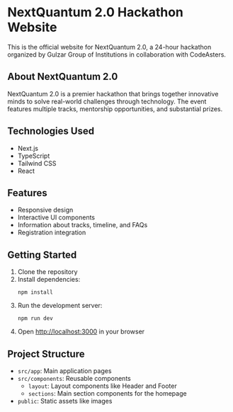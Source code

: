 # NextQuantum 2.0 Hackathon Website

This is the official website for NextQuantum 2.0, a 24-hour hackathon organized by Gulzar Group of Institutions in collaboration with CodeAsters.

## About NextQuantum 2.0

NextQuantum 2.0 is a premier hackathon that brings together innovative minds to solve real-world challenges through technology. The event features multiple tracks, mentorship opportunities, and substantial prizes.

## Technologies Used

- Next.js
- TypeScript
- Tailwind CSS
- React

## Features

- Responsive design
- Interactive UI components
- Information about tracks, timeline, and FAQs
- Registration integration

## Getting Started

1. Clone the repository
2. Install dependencies:
   ```
   npm install
   ```
3. Run the development server:
   ```
   npm run dev
   ```
4. Open [http://localhost:3000](http://localhost:3000) in your browser

## Project Structure

- `src/app`: Main application pages
- `src/components`: Reusable components
  - `layout`: Layout components like Header and Footer
  - `sections`: Main section components for the homepage
- `public`: Static assets like images

